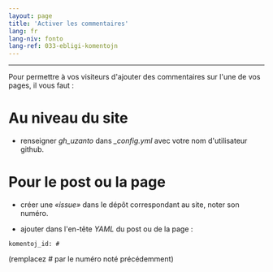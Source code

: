 ```yaml
---
layout: page
title: 'Activer les commentaires'
lang: fr
lang-niv: fonto
lang-ref: 033-ebligi-komentojn
---
```


---

Pour permettre à vos visiteurs d'ajouter des commentaires sur l'une de vos pages, il vous faut :

# Au niveau du site
 * renseigner _gh\_uzanto_ dans _\_config.yml_ avec votre nom d'utilisateur github.

# Pour le post ou la page
 * créer une _«issue»_ dans le dépôt correspondant au site, noter son numéro.

 * ajouter dans l'en-tête _YAML_ du post ou de la page :  

```
komentoj_id: #
```
(remplacez _#_ par le numéro noté précédemment)
